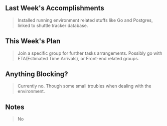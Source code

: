 ## Last Week's Accomplishments

> Installed running environment related stuffs like Go and Postgres, linked to shuttle tracker database. 

## This Week's Plan

> Join a specific group for further tasks arrangements. Possibly go with ETA(Estimated Time Arrivals), or Front-end related groups.

## Anything Blocking?

> Currently no. Though some small troubles when dealing with the environment.

## Notes

> No